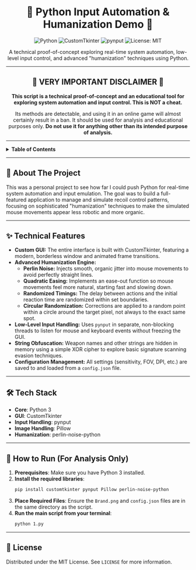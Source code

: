 <div align="center">

# 🐍 Python Input Automation & Humanization Demo 🐍

<p>
  <img src="https://img.shields.io/badge/Python-3776AB?style=for-the-badge&logo=python&logoColor=white" alt="Python">
  <img src="https://img.shields.io/badge/CustomTkinter-3A7ABF?style=for-the-badge" alt="CustomTkinter">
  <img src="https://img.shields.io/badge/Input_Control-pynput-A62E2E?style=for-the-badge" alt="pynput">
  <img src="https://img.shields.io/badge/License-MIT-green?style=for-the-badge" alt="License: MIT">
</p>

A technical proof-of-concept exploring real-time system automation, low-level input control, and advanced "humanization" techniques using Python.

</div>

---

<div align="center">

## 🚨 **VERY IMPORTANT DISCLAIMER** 🚨

**This script is a technical proof-of-concept and an educational tool for exploring system automation and input control. This is NOT a cheat.**

Its methods are detectable, and using it in an online game will almost certainly result in a ban. It should be used for analysis and educational purposes only. **Do not use it for anything other than its intended purpose of analysis.**

</div>

---

<details>
  <summary><strong>Table of Contents</strong></summary>
  <ol>
    <li><a href="#-about-the-project">About The Project</a></li>
    <li><a href="#-technical-features">Technical Features</a></li>
    <li><a href="#-tech-stack">Tech Stack</a></li>
    <li><a href="#-how-to-run-for-analysis-only">How to Run (For Analysis Only)</a></li>
    <li><a href="#-license">License</a></li>
  </ol>
</details>

---

## 📖 About The Project

This was a personal project to see how far I could push Python for real-time system automation and input emulation. The goal was to build a full-featured application to manage and simulate recoil control patterns, focusing on sophisticated "humanization" techniques to make the simulated mouse movements appear less robotic and more organic.

---

## ✨ Technical Features

*   **Custom GUI:** The entire interface is built with CustomTkinter, featuring a modern, borderless window and animated frame transitions.
*   **Advanced Humanization Engine:**
    *   **Perlin Noise:** Injects smooth, organic jitter into mouse movements to avoid perfectly straight lines.
    *   **Quadratic Easing:** Implements an ease-out function so mouse movements feel more natural, starting fast and slowing down.
    *   **Randomized Timings:** The delay between actions and the initial reaction time are randomized within set boundaries.
    *   **Circular Randomization:** Corrections are applied to a random point within a circle around the target pixel, not always to the exact same spot.
*   **Low-Level Input Handling:** Uses `pynput` in separate, non-blocking threads to listen for mouse and keyboard events without freezing the GUI.
*   **String Obfuscation:** Weapon names and other strings are hidden in memory using a simple XOR cipher to explore basic signature scanning evasion techniques.
*   **Configuration Management:** All settings (sensitivity, FOV, DPI, etc.) are saved to and loaded from a `config.json` file.

---

## 🛠️ Tech Stack

*   **Core**: Python 3
*   **GUI**: CustomTkinter
*   **Input Handling**: pynput
*   **Image Handling**: Pillow
*   **Humanization**: perlin-noise-python

---

## 🚀 How to Run (For Analysis Only)

1.  **Prerequisites**: Make sure you have Python 3 installed.
2.  **Install the required libraries**:
    ```sh
    pip install customtkinter pynput Pillow perlin-noise-python
    ```
3.  **Place Required Files**: Ensure the `Brand.png` and `config.json` files are in the same directory as the script.
4.  **Run the main script from your terminal**:
    ```sh
    python 1.py
    ```

---

## 📄 License

Distributed under the MIT License. See `LICENSE` for more information.
